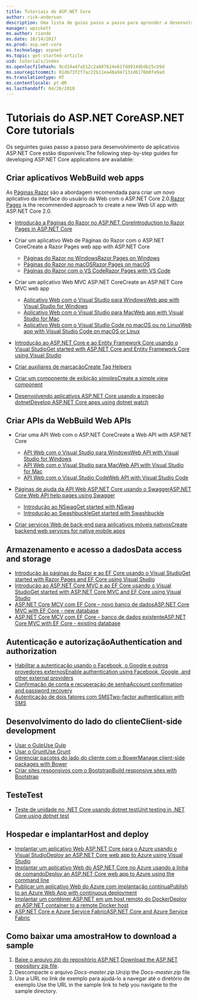 ```yaml
---
title: Tutoriais do ASP.NET Core
author: rick-anderson
description: Uma lista de guias passo a passo para aprender a desenvolver aplicativos ASP.NET Core.
manager: wpickett
ms.author: riande
ms.date: 10/14/2017
ms.prod: asp.net-core
ms.technology: aspnet
ms.topic: get-started-article
uid: tutorials/index
ms.openlocfilehash: 9cd14a47a512c2a887614e617dd914dbdb25cb9d
ms.sourcegitcommit: 01db73f2f7ac22b11ea48a947131d6176b0fe9ad
ms.translationtype: HT
ms.contentlocale: pt-BR
ms.lasthandoff: 04/26/2018
---
```

# <a name="aspnet-core-tutorials"></a><span data-ttu-id="12a89-103">Tutoriais do ASP.NET Core</span><span class="sxs-lookup"><span data-stu-id="12a89-103">ASP.NET Core tutorials</span></span>

<span data-ttu-id="12a89-104">Os seguintes guias passo a passo para desenvolvimento de aplicativos ASP.NET Core estão disponíveis:</span><span class="sxs-lookup"><span data-stu-id="12a89-104">The following step-by-step guides for developing ASP.NET Core applications are available:</span></span>

## <a name="build-web-apps"></a><span data-ttu-id="12a89-105">Criar aplicativos Web</span><span class="sxs-lookup"><span data-stu-id="12a89-105">Build web apps</span></span>

<span data-ttu-id="12a89-106">As [Páginas Razor](xref:mvc/razor-pages/index) são a abordagem recomendada para criar um novo aplicativo da interface do usuário da Web com o ASP.NET Core 2.0.</span><span class="sxs-lookup"><span data-stu-id="12a89-106">[Razor Pages](xref:mvc/razor-pages/index) is the recommended approach to create a new Web UI app with ASP.NET Core 2.0.</span></span>

* [<span data-ttu-id="12a89-107">Introdução a Páginas do Razor no ASP.NET Core</span><span class="sxs-lookup"><span data-stu-id="12a89-107">Introduction to Razor Pages in ASP.NET Core</span></span>](xref:mvc/razor-pages/index)
* <span data-ttu-id="12a89-108">Criar um aplicativo Web de Páginas do Razor com o ASP.NET Core</span><span class="sxs-lookup"><span data-stu-id="12a89-108">Create a Razor Pages web app with ASP.NET Core</span></span>

   * [<span data-ttu-id="12a89-109">Páginas do Razor no Windows</span><span class="sxs-lookup"><span data-stu-id="12a89-109">Razor Pages on Windows</span></span>](xref:tutorials/razor-pages/index)
   * [<span data-ttu-id="12a89-110">Páginas do Razor no macOS</span><span class="sxs-lookup"><span data-stu-id="12a89-110">Razor Pages on macOS</span></span>](xref:tutorials/razor-pages-mac/index)
   * [<span data-ttu-id="12a89-111">Páginas do Razor com o VS Code</span><span class="sxs-lookup"><span data-stu-id="12a89-111">Razor Pages with VS Code</span></span>](xref:tutorials/razor-pages-vsc/index)  

* <span data-ttu-id="12a89-112">Criar um aplicativo Web MVC ASP.NET Core</span><span class="sxs-lookup"><span data-stu-id="12a89-112">Create an ASP.NET Core MVC web app</span></span>

   * [<span data-ttu-id="12a89-113">Aplicativo Web com o Visual Studio para Windows</span><span class="sxs-lookup"><span data-stu-id="12a89-113">Web app with Visual Studio for Windows</span></span>](xref:tutorials/first-mvc-app/index)
   * [<span data-ttu-id="12a89-114">Aplicativo Web com o Visual Studio para Mac</span><span class="sxs-lookup"><span data-stu-id="12a89-114">Web app with Visual Studio for Mac</span></span>](xref:tutorials/first-mvc-app-mac/index)
   * [<span data-ttu-id="12a89-115">Aplicativo Web com o Visual Studio Code no macOS ou no Linux</span><span class="sxs-lookup"><span data-stu-id="12a89-115">Web app with Visual Studio Code on macOS or Linux</span></span>](xref:tutorials/first-mvc-app-xplat/index)

* [<span data-ttu-id="12a89-116">Introdução ao ASP.NET Core e ao Entity Framework Core usando o Visual Studio</span><span class="sxs-lookup"><span data-stu-id="12a89-116">Get started with ASP.NET Core and Entity Framework Core using Visual Studio</span></span>](xref:data/ef-mvc/index)
* [<span data-ttu-id="12a89-117">Criar auxiliares de marcação</span><span class="sxs-lookup"><span data-stu-id="12a89-117">Create Tag Helpers</span></span>](xref:mvc/views/tag-helpers/authoring)
* [<span data-ttu-id="12a89-118">Criar um componente de exibição simples</span><span class="sxs-lookup"><span data-stu-id="12a89-118">Create a simple view component</span></span>](xref:mvc/views/view-components#walkthrough-creating-a-simple-view-component)
* [<span data-ttu-id="12a89-119">Desenvolvendo aplicativos ASP.NET Core usando a inspeção dotnet</span><span class="sxs-lookup"><span data-stu-id="12a89-119">Develop ASP.NET Core apps using dotnet watch</span></span>](xref:tutorials/dotnet-watch)

## <a name="build-web-apis"></a><span data-ttu-id="12a89-120">Criar APIs da Web</span><span class="sxs-lookup"><span data-stu-id="12a89-120">Build Web APIs</span></span>
* <span data-ttu-id="12a89-121">Criar uma API Web com o ASP.NET Core</span><span class="sxs-lookup"><span data-stu-id="12a89-121">Create a Web API with ASP.NET Core</span></span>

  * [<span data-ttu-id="12a89-122">API Web com o Visual Studio para Windows</span><span class="sxs-lookup"><span data-stu-id="12a89-122">Web API with Visual Studio for Windows</span></span>](xref:tutorials/first-web-api)
  * [<span data-ttu-id="12a89-123">API Web com o Visual Studio para Mac</span><span class="sxs-lookup"><span data-stu-id="12a89-123">Web API with Visual Studio for Mac</span></span>](xref:tutorials/first-web-api-mac)
  * [<span data-ttu-id="12a89-124">API Web com o Visual Studio Code</span><span class="sxs-lookup"><span data-stu-id="12a89-124">Web API with Visual Studio Code</span></span>](xref:tutorials/web-api-vsc)

* [<span data-ttu-id="12a89-125">Páginas de ajuda da API Web ASP.NET Core usando o Swagger</span><span class="sxs-lookup"><span data-stu-id="12a89-125">ASP.NET Core Web API help pages using Swagger</span></span>](xref:tutorials/web-api-help-pages-using-swagger)
  * [<span data-ttu-id="12a89-126">Introdução ao NSwag</span><span class="sxs-lookup"><span data-stu-id="12a89-126">Get started with NSwag</span></span>](xref:tutorials/get-started-with-nswag)
  * [<span data-ttu-id="12a89-127">Introdução ao Swashbuckle</span><span class="sxs-lookup"><span data-stu-id="12a89-127">Get started with Swashbuckle</span></span>](xref:tutorials/get-started-with-swashbuckle)

* [<span data-ttu-id="12a89-128">Criar serviços Web de back-end para aplicativos móveis nativos</span><span class="sxs-lookup"><span data-stu-id="12a89-128">Create backend web services for native mobile apps</span></span>](xref:mobile/native-mobile-backend)

## <a name="data-access-and-storage"></a><span data-ttu-id="12a89-129">Armazenamento e acesso a dados</span><span class="sxs-lookup"><span data-stu-id="12a89-129">Data access and storage</span></span>
* [<span data-ttu-id="12a89-130">Introdução às páginas do Razor e ao EF Core usando o Visual Studio</span><span class="sxs-lookup"><span data-stu-id="12a89-130">Get started with Razor Pages and EF Core using Visual Studio</span></span>](xref:data/ef-rp/intro)
* [<span data-ttu-id="12a89-131">Introdução ao ASP.NET Core MVC e ao EF Core usando o Visual Studio</span><span class="sxs-lookup"><span data-stu-id="12a89-131">Get started with ASP.NET Core MVC and EF Core using Visual Studio</span></span>](xref:data/ef-mvc/index)
* [<span data-ttu-id="12a89-132">ASP.NET Core MCV com EF Core – novo banco de dados</span><span class="sxs-lookup"><span data-stu-id="12a89-132">ASP.NET Core MVC with EF Core - new database</span></span>](/ef/core/get-started/aspnetcore/new-db)
* [<span data-ttu-id="12a89-133">ASP.NET Core MCV com EF Core – banco de dados existente</span><span class="sxs-lookup"><span data-stu-id="12a89-133">ASP.NET Core MVC with EF Core - existing database</span></span>](/ef/core/get-started/aspnetcore/existing-db)

## <a name="authentication-and-authorization"></a><span data-ttu-id="12a89-134">Autenticação e autorização</span><span class="sxs-lookup"><span data-stu-id="12a89-134">Authentication and authorization</span></span>
* [<span data-ttu-id="12a89-135">Habilitar a autenticação usando o Facebook, o Google e outros provedores externos</span><span class="sxs-lookup"><span data-stu-id="12a89-135">Enable authentication using Facebook, Google, and other external providers</span></span>](xref:security/authentication/social/index)
* [<span data-ttu-id="12a89-136">Confirmação de conta e recuperação de senha</span><span class="sxs-lookup"><span data-stu-id="12a89-136">Account confirmation and password recovery</span></span>](xref:security/authentication/accconfirm)
* [<span data-ttu-id="12a89-137">Autenticação de dois fatores com SMS</span><span class="sxs-lookup"><span data-stu-id="12a89-137">Two-factor authentication with SMS</span></span>](xref:security/authentication/2fa)

## <a name="client-side-development"></a><span data-ttu-id="12a89-138">Desenvolvimento do lado do cliente</span><span class="sxs-lookup"><span data-stu-id="12a89-138">Client-side development</span></span>
* [<span data-ttu-id="12a89-139">Usar o Gulp</span><span class="sxs-lookup"><span data-stu-id="12a89-139">Use Gulp</span></span>](xref:client-side/using-gulp)
* [<span data-ttu-id="12a89-140">Usar o Grunt</span><span class="sxs-lookup"><span data-stu-id="12a89-140">Use Grunt</span></span>](xref:client-side/using-grunt)
* [<span data-ttu-id="12a89-141">Gerenciar pacotes do lado do cliente com o Bower</span><span class="sxs-lookup"><span data-stu-id="12a89-141">Manage client-side packages with Bower</span></span>](xref:client-side/bower)
* [<span data-ttu-id="12a89-142">Criar sites responsivos com o Bootstrap</span><span class="sxs-lookup"><span data-stu-id="12a89-142">Build responsive sites with Bootstrap</span></span>](xref:client-side/bootstrap)

## <a name="test"></a><span data-ttu-id="12a89-143">Teste</span><span class="sxs-lookup"><span data-stu-id="12a89-143">Test</span></span>
* [<span data-ttu-id="12a89-144">Teste de unidade no .NET Core usando dotnet test</span><span class="sxs-lookup"><span data-stu-id="12a89-144">Unit testing in .NET Core using dotnet test</span></span>](/dotnet/articles/core/testing/unit-testing-with-dotnet-test)

## <a name="host-and-deploy"></a><span data-ttu-id="12a89-145">Hospedar e implantar</span><span class="sxs-lookup"><span data-stu-id="12a89-145">Host and deploy</span></span>
* [<span data-ttu-id="12a89-146">Implantar um aplicativo Web ASP.NET Core para o Azure usando o Visual Studio</span><span class="sxs-lookup"><span data-stu-id="12a89-146">Deploy an ASP.NET Core web app to Azure using Visual Studio</span></span>](xref:tutorials/publish-to-azure-webapp-using-vs)
* [<span data-ttu-id="12a89-147">Implantar um aplicativo Web do ASP.NET Core no Azure usando a linha de comando</span><span class="sxs-lookup"><span data-stu-id="12a89-147">Deploy an ASP.NET Core web app to Azure using the command line</span></span>](xref:tutorials/publish-to-azure-webapp-using-cli)
* [<span data-ttu-id="12a89-148">Publicar um aplicativo Web do Azure com implantação contínua</span><span class="sxs-lookup"><span data-stu-id="12a89-148">Publish to an Azure Web App with continuous deployment</span></span>](xref:host-and-deploy/azure-apps/azure-continuous-deployment)
* [<span data-ttu-id="12a89-149">Implantar um contêiner ASP.NET em um host remoto do Docker</span><span class="sxs-lookup"><span data-stu-id="12a89-149">Deploy an ASP.NET container to a remote Docker host</span></span>](/azure/vs-azure-tools-docker-hosting-web-apps-in-docker)
* [<span data-ttu-id="12a89-150">ASP.NET Core e Azure Service Fabric</span><span class="sxs-lookup"><span data-stu-id="12a89-150">ASP.NET Core and Azure Service Fabric</span></span>](/azure/service-fabric/service-fabric-add-a-web-frontend)

<a name="download"></a> 
## <a name="how-to-download-a-sample"></a><span data-ttu-id="12a89-151">Como baixar uma amostra</span><span class="sxs-lookup"><span data-stu-id="12a89-151">How to download a sample</span></span>
1. <span data-ttu-id="12a89-152">[Baixe o arquivo zip do repositório ASP.NET](https://codeload.github.com/aspnet/Docs/zip/master).</span><span class="sxs-lookup"><span data-stu-id="12a89-152">[Download the ASP.NET repository zip file](https://codeload.github.com/aspnet/Docs/zip/master).</span></span>
1. <span data-ttu-id="12a89-153">Descompacte o arquivo *Docs-master.zip*.</span><span class="sxs-lookup"><span data-stu-id="12a89-153">Unzip the *Docs-master.zip* file.</span></span>
1. <span data-ttu-id="12a89-154">Use a URL no link de exemplo para ajudá-lo a navegar até o diretório de exemplo.</span><span class="sxs-lookup"><span data-stu-id="12a89-154">Use the URL in the sample link to help you navigate to the sample directory.</span></span> 
